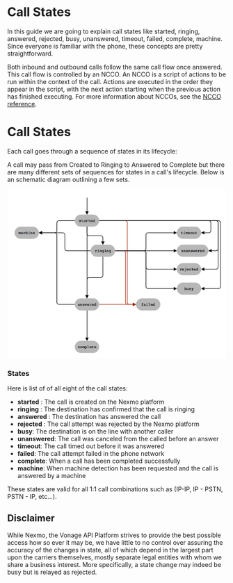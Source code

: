 # Call States 

In this guide we are going to explain call states like started, ringing, answered, rejected, busy, unanswered, timeout, failed, complete, machine. Since everyone is familiar with the phone, these concepts are pretty straightforward. 
 
Both inbound and outbound calls follow the same call flow once answered. This call flow is controlled by an NCCO. An NCCO is a script of actions to be run within the context of the call. Actions are executed in the order they appear in the script, with the next action starting when the previous action has finished executing. For more information about NCCOs, see the [NCCO reference](/voice/voice-api/ncco-reference).

# Call States 

Each call goes through a sequence of states in its lifecycle:

A call may pass from Created to Ringing to Answered to Complete but there are many different sets of sequences for states in a call's lifecycle. Below is an schematic diagram outlining a few sets. 

![Call_States_RTC.png](./Call_States_RTC.png)

### States

Here is list of of all eight of the call states: 

- **started** : The call is created on the Nexmo platform
- **ringing** : The destination has confirmed that the call is ringing
- **answered** : The destination has answered the call
- **rejected** : The call attempt was rejected by the Nexmo platform
- **busy**: The destination is on the line with another caller
- **unanswered**: The call was canceled from the called before an answer
- **timeout**: The call timed out before it was answered
- **failed**: The call attempt failed in the phone network
- **complete**: When a call has been completed successfully
- **machine**: When machine detection has been requested and the call is answered by a machine

These states are valid for all 1:1 call combinations such as (IP-IP, IP - PSTN, PSTN - IP, etc...). 

## Disclaimer 

While Nexmo, the Vonage API Platform strives to provide the best possible access how so ever it may be, we have little to no control over assuring the accuracy of the changes in state, all of which depend in the largest part upon the carriers themselves, mostly separate legal entities with whom we share a business interest. More specifically, a state change may indeed be busy but is relayed as rejected. 
